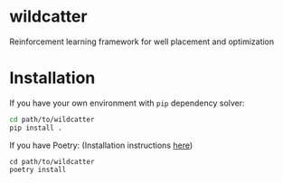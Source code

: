 # wildcatter
Reinforcement learning framework for well placement and optimization

# Installation

If you have your own environment with `pip` dependency solver:

```bash
cd path/to/wildcatter
pip install .
```

If you have Poetry:
(Installation instructions [here](https://python-poetry.org/docs/master/#installation))

```shell
cd path/to/wildcatter
poetry install 
```